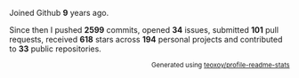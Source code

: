 Joined Github **9** years ago.

Since then I pushed **2599** commits, opened **34** issues, submitted **101** pull requests, received **618** stars across **194** personal projects and contributed to **33** public repositories.

<p align="right"><sub>Generated using <a href="https://github.com/marketplace/actions/profile-readme-stats">teoxoy/profile-readme-stats</a></sub></p>
